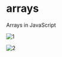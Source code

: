 # arrays
Arrays in JavaScript

![1](https://user-images.githubusercontent.com/81953271/114935090-07706e80-9e3b-11eb-920f-ccf99efa858d.png)

![2](https://user-images.githubusercontent.com/81953271/114935095-08a19b80-9e3b-11eb-92c5-38da13738c04.png)
